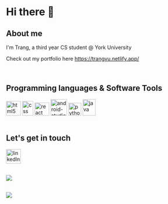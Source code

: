 <h1>Hi there 👋</h1>
<h2>About me</h2>
<p>I'm Trang, a third year CS student @ York University</p>
<p>Check out my portfolio here <a href="https://trangvu.netlify.app/">https://trangvu.netlify.app/</a></p>

<br/>
<h2>Programming languages & Software Tools</h2>
<div display="grid">
  <img src="https://upload.wikimedia.org/wikipedia/commons/thumb/6/61/HTML5_logo_and_wordmark.svg/640px-HTML5_logo_and_wordmark.svg.png" alt="html5" width="40" height="40">
  <img src="https://upload.wikimedia.org/wikipedia/commons/thumb/d/d5/CSS3_logo_and_wordmark.svg/1452px-CSS3_logo_and_wordmark.svg.png" alt="css" width="30" height="40">
  <img src="https://upload.wikimedia.org/wikipedia/commons/thumb/a/a7/React-icon.svg/2300px-React-icon.svg.png" alt="react" width="40" height="36">
  <img src="https://cdn.worldvectorlogo.com/logos/android-studio-1.svg" alt="android-studio" width="45" height="45">
  <img src="https://upload.wikimedia.org/wikipedia/commons/thumb/c/c3/Python-logo-notext.svg/1869px-Python-logo-notext.svg.png" alt="python" width="35" height="35">
  <img src="https://upload.wikimedia.org/wikipedia/en/thumb/3/30/Java_programming_language_logo.svg/800px-Java_programming_language_logo.svg.png" alt="java" width="35" height="45"></div>
<br/>                                                                            
<h2>Let's get in touch</h2> 
<div display="grid'><a href="https://www.linkedin.com/in/trang-vu-a44713210/"><img src="https://upload.wikimedia.org/wikipedia/commons/8/81/LinkedIn_icon.svg" alt="linkedln
 width="40" height="40"></a></div>

<br/>

![](https://komarev.com/ghpvc/?username=tranguv&color=brightgreen)

<br/>
<a href="https://github.com/tranguv/README.md">
  <picture>
    <source
      srcset="https://github-readme-stats.vercel.app/api?username=tranguv&theme=blueberry&show_icons=true"
    />
    <img src="https://github-readme-stats.vercel.app/api?username=tranguv&show_icons=true" />
  </picture>
</a>
<a href="https://github.com/tranguv/README.md">
</a>
